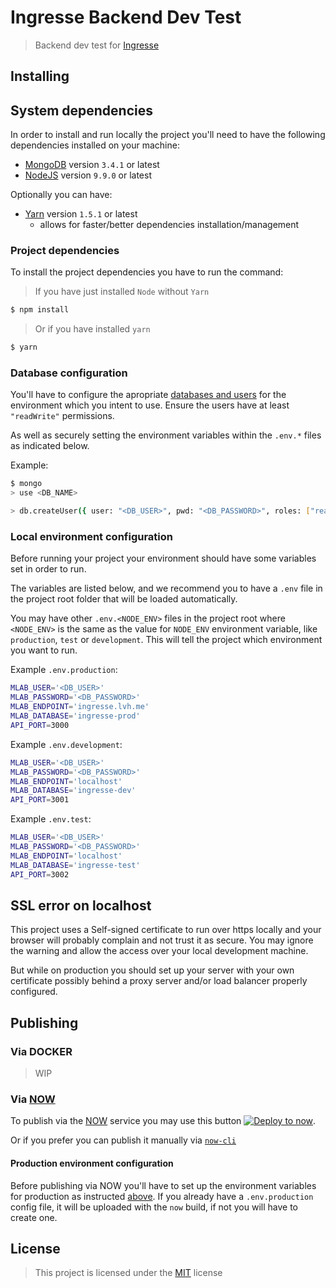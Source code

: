 # Ingresse Backend Dev Test

> Backend dev test for [Ingresse](https://www.ingresse.com/)

## Installing

## System dependencies

In order to install and run locally the project you'll need to have the following dependencies installed on your machine:

- [MongoDB](https://www.mongodb.com/) version `3.4.1` or latest
- [NodeJS](https://nodejs.org/en/) version `9.9.0` or latest

Optionally you can have:

- [Yarn](https://yarnpkg.com/en/) version `1.5.1` or latest
  - allows for faster/better dependencies installation/management

### Project dependencies

To install the project dependencies you have to run the command:

> If you have just installed `Node` without `Yarn`
```sh
$ npm install
```

> Or if you have installed `yarn`
```sh
$ yarn
```

### Database configuration

You'll have to configure the apropriate [databases and users](https://docs.mongodb.com/manual/reference/method/db.createUser/#create-user-with-roles) for the environment which you intent to use.
Ensure the users have at least `"readWrite"` permissions.

As well as securely setting the environment variables within the `.env.*` files as indicated below.

Example:
```sh
$ mongo
> use <DB_NAME>

> db.createUser({ user: "<DB_USER>", pwd: "<DB_PASSWORD>", roles: ["readWrite"] })
```

### Local environment configuration

Before running your project your environment should have some variables set in order to run.

The variables are listed below, and we recommend you to have a `.env` file in the project root folder that will be loaded automatically.

You may have other `.env.<NODE_ENV>` files in the project root where `<NODE_ENV>` is the same as the value for `NODE_ENV` environment variable, like `production`, `test` or `development`. This will tell the project which environment you want to run.

Example `.env.production`:
```sh
MLAB_USER='<DB_USER>'
MLAB_PASSWORD='<DB_PASSWORD>'
MLAB_ENDPOINT='ingresse.lvh.me'
MLAB_DATABASE='ingresse-prod'
API_PORT=3000
```

Example `.env.development`:
```sh
MLAB_USER='<DB_USER>'
MLAB_PASSWORD='<DB_PASSWORD>'
MLAB_ENDPOINT='localhost'
MLAB_DATABASE='ingresse-dev'
API_PORT=3001
```

Example `.env.test`:
```sh
MLAB_USER='<DB_USER>'
MLAB_PASSWORD='<DB_PASSWORD>'
MLAB_ENDPOINT='localhost'
MLAB_DATABASE='ingresse-test'
API_PORT=3002
```

## SSL error on localhost

This project uses a Self-signed certificate to run over https locally and your browser will probably complain and not trust it as secure.
You may ignore the warning and allow the access over your local development machine.

But while on production you should set up your server with your own certificate possibly behind a proxy server and/or load balancer properly configured.

## Publishing

### Via DOCKER
> WIP <!-- TODO: make DOCKERFILE and write instructions -->

### Via [NOW](https://zeit.co/now)

To publish via the [NOW](https://zeit.co/now) service you may use this button [![Deploy to now](https://deploy.now.sh/static/button.svg)](https://deploy.now.sh/?repo=https://github.com/wescoder/ingresse-backend-dev).

Or if you prefer you can publish it manually via [`now-cli`](https://zeit.co/docs/features/now-cli)

#### Production environment configuration

Before publishing via NOW you'll have to set up the environment variables for production as instructed [above](#Local_environment_configuration).
If you already have a `.env.production` config file, it will be uploaded with the `now` build, if not you will have to create one.

## License

> This project is licensed under the [MIT](https://opensource.org/licenses/MIT) license
